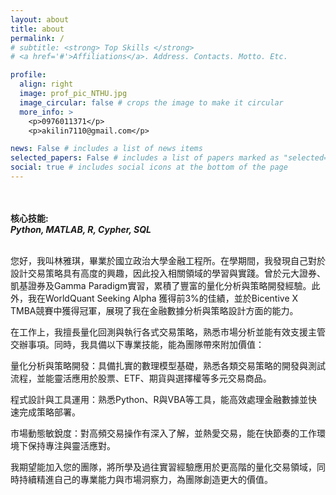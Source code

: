 ```yaml
---
layout: about
title: about
permalink: /
# subtitle: <strong> Top Skills </strong> 
# <a href='#'>Affiliations</a>. Address. Contacts. Motto. Etc.

profile:
  align: right
  image: prof_pic_NTHU.jpg
  image_circular: false # crops the image to make it circular
  more_info: >
    <p>0976011371</p>
    <p>akilin7110@gmail.com</p>

news: False # includes a list of news items
selected_papers: False # includes a list of papers marked as "selected={true}"
social: true # includes social icons at the bottom of the page
---
```


<div style="text-align: justify;">
    <br><br>
    <strong>核心技能:</strong>
    <br> 
    <strong><i>Python, MATLAB, R, Cypher, SQL</i></strong>
    <br><br>
</div>

您好，我叫林雅琪，畢業於國立政治大學金融工程所。在學期間，我發現自己對於設計交易策略具有高度的興趣，因此投入相關領域的學習與實踐。曾於元大證券、凱基證券及Gamma Paradigm實習，累積了豐富的量化分析與策略開發經驗。此外，我在WorldQuant Seeking Alpha 獲得前3%的佳績，並於Bicentive X TMBA競賽中獲得冠軍，展現了我在金融數據分析與策略設計方面的能力。

在工作上，我擅長量化回測與執行各式交易策略，熟悉市場分析並能有效支援主管交辦事項。同時，我具備以下專業技能，能為團隊帶來附加價值：

量化分析與策略開發：具備扎實的數理模型基礎，熟悉各類交易策略的開發與測試流程，並能靈活應用於股票、ETF、期貨與選擇權等多元交易商品。

程式設計與工具運用：熟悉Python、R與VBA等工具，能高效處理金融數據並快速完成策略部署。

市場動態敏銳度：對高頻交易操作有深入了解，並熱愛交易，能在快節奏的工作環境下保持專注與靈活應對。

我期望能加入您的團隊，將所學及過往實習經驗應用於更高階的量化交易領域，同時持續精進自己的專業能力與市場洞察力，為團隊創造更大的價值。
